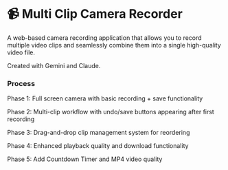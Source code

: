 # 📹 Multi Clip Camera Recorder 

A web-based camera recording application that allows you to record multiple video clips and seamlessly combine them into a single high-quality video file.

Created with Gemini and Claude. 

### Process 

Phase 1: Full screen camera with basic recording + save functionality

Phase 2: Multi-clip workflow with undo/save buttons appearing after first recording

Phase 3: Drag-and-drop clip management system for reordering

Phase 4: Enhanced playback quality and download functionality

Phase 5: Add Countdown Timer and MP4 video quality
